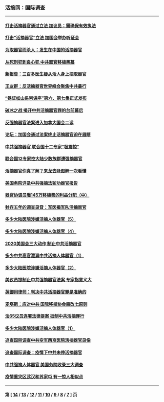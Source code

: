 ### 活摘网：国际调查
---
#### [打击活摘器官通过立法 加议员：需确保有效执法](../../pages/nf5947/n13886356.md?04030430) 
#### [打击“活摘器官”立法 加国会举办听证会](../../pages/nf5947/n13869362.md?04030430) 
#### [为取器官而杀人：发生在中国的活摘器官](../../pages/nf5947/n13794731.md?04030430) 
#### [从死刑犯到良心犯 中共器官移植黑幕](../../pages/nf5947/n13764669.md?04030430) 
#### [新报告：三百多医生疑从活人身上摘取器官](../../pages/nf5947/n13703044.md?04030430) 
#### [王友群：反活摘器官世界峰会聚焦中共暴行](../../pages/nf5947/n13250738.md?04030430) 
#### [“铁证如山系列讲座”第六、第七集正式发布](../../pages/nf5947/n13106287.md?04030430) 
#### [破冰之战 揭开中共活摘器官罪的台前幕后](../../pages/nf5947/n13082457.md?04030430) 
#### [反强摘器官法案进入加拿大国会二读](../../pages/nf5947/n13033450.md?04030430) 
#### [论坛：加国会通过法案终止活摘器官迫在眉睫](../../pages/nf5947/n13029839.md?04030430) 
#### [中共强摘器官 联合国十二专家“极震惊”](../../pages/nf5947/n13024313.md?04030430) 
#### [联合国12专家控大陆少数族群遭强摘器官](../../pages/nf5947/n13023877.md?04030430) 
#### [活摘器官你真了解？来龙去脉图解一次看懂](../../pages/nf5947/n13013820.md?04030430) 
#### [美国务院详录中共强摘法轮功器官报告](../../pages/nf5947/n12944519.md?04030430) 
#### [器官协调员曝145万移植费的利益分配（中）](../../pages/nf5947/n12894547.md?04030430) 
#### [封存五年的调查录音：军医揭军队活摘器官](../../pages/nf5947/n12798692.md?04030430) 
#### [多少大陆医院涉嫌活摘人体器官（5）](../../pages/nf5947/n12768383.md?04030430) 
#### [多少大陆医院涉嫌活摘人体器官（4）](../../pages/nf5947/n12664434.md?04030430) 
#### [2020美国会三大动作 制止中共活摘器官](../../pages/nf5947/n12682004.md?04030430) 
#### [多少中共高官泄漏中共活摘人体器官（1）](../../pages/nf5947/n12671234.md?04030430) 
#### [多少大陆医院涉嫌活摘人体器官（2）](../../pages/nf5947/n12655589.md?04030430) 
#### [美议员提制止中共强摘器官法案 专家指意义大](../../pages/nf5947/n12630561.md?04030430) 
#### [英御用律师：判决中共活摘器官罪是准确的](../../pages/nf5947/n12580740.md?04030430) 
#### [麦塔斯：应对中共 国际移植协会需改七原则](../../pages/nf5947/n12514711.md?04030430) 
#### [法65议员连署法律提案 抵制中共活摘罪行](../../pages/nf5947/n12437047.md?04030430) 
#### [多少大陆医院涉嫌活摘人体器官（1）](../../pages/nf5947/n12414284.md?04030430) 
#### [追查国际调查中共空军西京医院活摘器官录像](../../pages/nf5947/n12348837.md?04030430) 
#### [追查国际调查：疫情下中共未停活摘器官](../../pages/nf5947/n12273415.md?04030430) 
#### [中共强摘人体器官 美国务院收录三大调查](../../pages/nf5947/n12181488.md?04030430) 
#### [疫情重灾区武汉和苏家屯 有一惊人相似点](../../pages/nf5947/n12150824.md?04030430) 

---
#### 第 [ [14](./14.md?04030430) / [13](./13.md?04030430) / [12](./12.md?04030430) / [11](./11.md?04030430) / [10](./10.md?04030430) / [9](./9.md?04030430) / [8](./8.md?04030430) / [7](./7.md?04030430) ] 页
